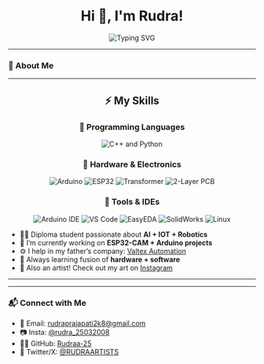 <h1 align="center">Hi 👋, I'm Rudra!</h1>

<p align="center">
  <img src="https://readme-typing-svg.herokuapp.com?font=Fira+Code&size=24&pause=1000&color=00F7FF&center=true&vCenter=true&width=435&lines=AI+%2F+ML+Developer;IOT+Enthusiast+🤖;Arduino+%2B+ESP32+Lover;Robotics+Explorer;Helping+build+Valtex+Automation" alt="Typing SVG" />
</p>

---

### 🚀 About Me
---
<h2 align="center">⚡ My Skills</h2>

<h3 align="center">🧠 Programming Languages</h3>
<p align="center">
  <img src="https://skillicons.dev/icons?i=cpp,python" alt="C++ and Python" />
</p>

<h3 align="center">🔌 Hardware & Electronics</h3>
<p align="center">
  <img src="https://img.shields.io/badge/Arduino-blue?style=flat&logo=arduino&logoColor=white" alt="Arduino" />
  <img src="https://img.shields.io/badge/ESP32-black?style=flat&logo=espressif&logoColor=white" alt="ESP32" />
  <img src="https://img.shields.io/badge/Transformer%20Maker-orange?style=flat" alt="Transformer" />
  <img src="https://img.shields.io/badge/2-Layer%20PCB%20Design-green?style=flat" alt="2-Layer PCB" />
</p>

<h3 align="center">🧰 Tools & IDEs</h3>
<p align="center">
  <img src="https://img.shields.io/badge/Arduino%20IDE-00979D?style=flat&logo=arduino&logoColor=white" alt="Arduino IDE" />
  <img src="https://img.shields.io/badge/VS%20Code-007ACC?style=flat&logo=visualstudiocode&logoColor=white" alt="VS Code" />
  <img src="https://img.shields.io/badge/EasyEDA-4169E1?style=flat" alt="EasyEDA" />
  <img src="https://img.shields.io/badge/SolidWorks-FF0000?style=flat" alt="SolidWorks" />
  <img src="https://img.shields.io/badge/Linux-333?style=flat&logo=linux&logoColor=white" alt="Linux" />
</p>


- 👨‍💻 Diploma student passionate about **AI + IOT + Robotics**
- 🔭 I’m currently working on **ESP32-CAM + Arduino projects**
- ⚙️ I help in my father’s company: [Valtex Automation](https://github.com/Rudraa-25)
- 🧠 Always learning fusion of **hardware + software**
- 🎨 Also an artist! Check out my art on [Instagram](https://www.instagram.com/rudra_25032008/)

---
---



### 📬 Connect with Me
- 📧 Email: rudraprajapati2k8@gmail.com  
- 📷 Insta: [@rudra_25032008](https://www.instagram.com/rudra_25032008/)  
- 🧑‍💻 GitHub: [Rudraa-25](https://github.com/Rudraa-25)  
- 🎨 Twitter/X: [@RUDRAARTISTS](https://x.com/RUDRAARTISTS)
